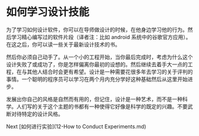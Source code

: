 # 如何学习设计技能

为了学习如何设计软件，你可以在导师做设计的时候，在他身边学习他的行为。然后学习精心编写过的软件片段（译者注：比如 android 系统中的谷歌官方应用）。在这之后，你可以读一些关于最新设计技术的书。

然后你必须自己动手了。从一个小的工程开始，当你最后完成时，考虑为什么这个设计失败了或成功了，你是怎样偏离你最初的设想的。然后继续去着手大一点的工程，在与其他人结合时会更有希望。设计是一种需要花很多年去学习的关于评判的事情。一个聪明的程序员可以学习在两个月内充分学好这种基础然后从这里开始进步。

发展出你自己的风格是自然而有用的，但记住，设计是一种艺术，而不是一种科学。人们写的关于这个主题的书都有一种使得它好像是科学的既定的兴趣。不要武断对待特定的设计风格。

Next [如何进行实验](12-How to Conduct Experiments.md)
